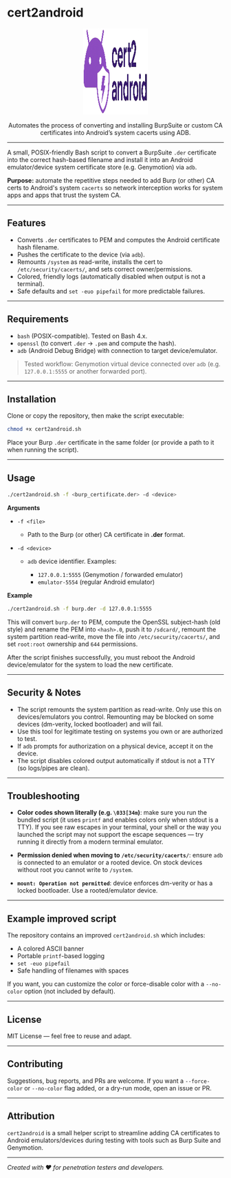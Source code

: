 # cert2android


<div align="center">
  <img src="src/logo.png" alt="JSHound Logo" width="150" height="200"/>
  <p>Automates the process of converting and installing BurpSuite or custom CA certificates into Android’s system cacerts using ADB.</p>
</div>

---

A small, POSIX-friendly Bash script to convert a BurpSuite `.der` certificate into the correct hash-based filename and install it into an Android emulator/device system certificate store (e.g. Genymotion) via `adb`.

**Purpose:** automate the repetitive steps needed to add Burp (or other) CA certs to Android's system `cacerts` so network interception works for system apps and apps that trust the system CA.

---

## Features

* Converts `.der` certificates to PEM and computes the Android certificate hash filename.
* Pushes the certificate to the device (via `adb`).
* Remounts `/system` as read-write, installs the cert to `/etc/security/cacerts/`, and sets correct owner/permissions.
* Colored, friendly logs (automatically disabled when output is not a terminal).
* Safe defaults and `set -euo pipefail` for more predictable failures.

---

## Requirements

* `bash` (POSIX-compatible). Tested on Bash 4.x.
* `openssl` (to convert `.der` -> `.pem` and compute the hash).
* `adb` (Android Debug Bridge) with connection to target device/emulator.

> Tested workflow: Genymotion virtual device connected over `adb` (e.g. `127.0.0.1:5555` or another forwarded port).

---

## Installation

Clone or copy the repository, then make the script executable:

```bash
chmod +x cert2android.sh
```

Place your Burp `.der` certificate in the same folder (or provide a path to it when running the script).

---

## Usage

```bash
./cert2android.sh -f <burp_certificate.der> -d <device>
```

**Arguments**

* `-f <file>`

  * Path to the Burp (or other) CA certificate in **.der** format.
* `-d <device>`

  * `adb` device identifier. Examples:

    * `127.0.0.1:5555` (Genymotion / forwarded emulator)
    * `emulator-5554` (regular Android emulator)

**Example**

```bash
./cert2android.sh -f burp.der -d 127.0.0.1:5555
```

This will convert `burp.der` to PEM, compute the OpenSSL subject-hash (old style) and rename the PEM into `<hash>.0`, push it to `/sdcard/`, remount the system partition read-write, move the file into `/etc/security/cacerts/`, and set `root:root` ownership and `644` permissions.

After the script finishes successfully, you must reboot the Android device/emulator for the system to load the new certificate.

---

## Security & Notes

* The script remounts the system partition as read-write. Only use this on devices/emulators you control. Remounting may be blocked on some devices (dm-verity, locked bootloader) and will fail.
* Use this tool for legitimate testing on systems you own or are authorized to test.
* If `adb` prompts for authorization on a physical device, accept it on the device.
* The script disables colored output automatically if stdout is not a TTY (so logs/pipes are clean).

---

## Troubleshooting

* **Color codes shown literally (e.g. `\033[34m`)**: make sure you run the bundled script (it uses `printf` and enables colors only when stdout is a TTY). If you see raw escapes in your terminal, your shell or the way you launched the script may not support the escape sequences — try running it directly from a modern terminal emulator.

* **Permission denied when moving to `/etc/security/cacerts/`**: ensure `adb` is connected to an emulator or a rooted device. On stock devices without root you cannot write to `/system`.

* **`mount: Operation not permitted`**: device enforces dm-verity or has a locked bootloader. Use a rooted/emulator device.

---

## Example improved script

The repository contains an improved `cert2android.sh` which includes:

* A colored ASCII banner
* Portable `printf`-based logging
* `set -euo pipefail`
* Safe handling of filenames with spaces

If you want, you can customize the color or force-disable color with a `--no-color` option (not included by default).

---

## License

MIT License — feel free to reuse and adapt.

---

## Contributing

Suggestions, bug reports, and PRs are welcome. If you want a `--force-color` or `--no-color` flag added, or a dry-run mode, open an issue or PR.

---

## Attribution

`cert2android` is a small helper script to streamline adding CA certificates to Android emulators/devices during testing with tools such as Burp Suite and Genymotion.

---

*Created with ❤️ for penetration testers and developers.*
